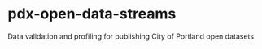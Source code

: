 # pdx-open-data-streams
Data validation and profiling for publishing City of Portland open datasets
